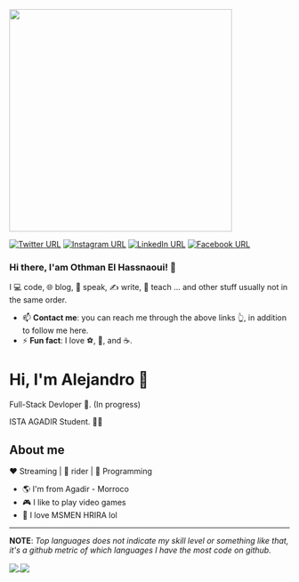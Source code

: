 <img src="https://i.imgur.com/8MupZHY.gif" width="400px" align="center"/>
<br>

[![Twitter URL](https://img.shields.io/static/v1?color=1DA1F3&label=Twitter%20&logo=twitter&logoColor=white&style=for-the-badge&message=Follow)](https://twitter.com/)
[![Instagram URL](https://img.shields.io/static/v1?color=C536A4&label=Instagram&logo=Instagram&logoColor=white&style=for-the-badge&message=follow)](https://www.instagram.com/)
[![LinkedIn URL](https://img.shields.io/static/v1?color=0084B1&label=linkedin&logo=linkedin&logoColor=white&style=for-the-badge&message=Connect)](https://www.linkedin.com/in/)
[![Facebook URL](https://img.shields.io/static/v1?color=3C5B9B&label=Facebook&logo=Facebook&logoColor=white&style=for-the-badge&message=Connect)](https://www.facebook.com/)

### Hi there, I'am Othman El Hassnaoui! 👋


I 💻 code, 🌐 blog, 🎤 speak, ✍ write, 🔡 teach ... and other stuff usually not in the same order.

- 📫 **Contact me**: you can reach me through the above links 👆, in addition to follow me here.
- ⚡ **Fun fact**: I love ⚽, 🥋, and ☕️.

# Hi, I'm Alejandro :chicken:

Full-Stack Devloper :robot:. (In progress)

ISTA AGADIR Student. :man_technologist:

## About me 

:heart: Streaming | :black_heart: rider | :blue_heart: Programming

- :earth_americas: I'm from Agadir - Morroco
- :video_game: I like to play video games
- :gem: I love MSMEN HRIRA lol

<hr/>

**NOTE**: *Top languages does not indicate my skill level or something like that, it's a github metric of which languages I have the most code on github.*

<a href="https://github.com/othmanhs/">
  <img align="center" src="https://github-readme-stats.vercel.app/api?username=othmanhs&count_private=true&show_icons=true&hide_border=false" />
</a><a href="https://github.com/othmanhs/">
  <img align="center" src="https://github-readme-stats.vercel.app/api/top-langs/?username=othmanhs&layout=compact&hide_border=false" />
</a>

<!--
**DrissBoumlik/DrissBoumlik** is a ✨ _special_ ✨ repository because its `README.md` (this file) appears on your GitHub profile.
Here are some ideas to get you started:
- 🔭 I’m currently working on ...
- 🌱 I’m currently learning ...
- 👯 I’m looking to collaborate on ...
- 🤔 I’m looking for help with ...
- 💬 Ask me about ...
- 📫 How to reach me: ...
- 😄 Pronouns: ...
- ⚡ Fun fact: ...
-->
